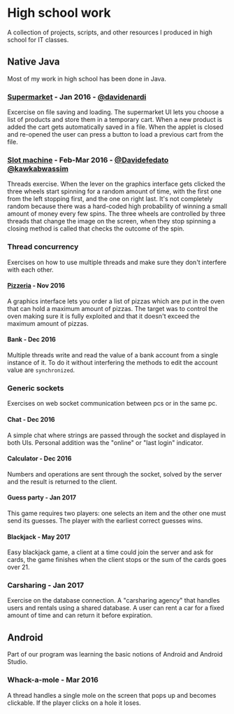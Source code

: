 # High school work

A collection of projects, scripts, and other resources I produced in high school for IT classes.

## Native Java

Most of my work in high school has been done in Java.

### [Supermarket](https://github.com/Acerkacke/Prodotti-Grafica) - Jan 2016 - [@davidenardi](https://github.com/davidenardi)

Excercise on file saving and loading.
The supermarket UI lets you choose a list of products and store them in a temporary cart. When a new product is added the cart gets automatically saved in a file.
When the applet is closed and re-opened the user can press a button to load a previous cart from the file.

### [Slot machine](https://github.com/Acerkacke/SlotMachine) - Feb-Mar 2016 - [@Davidefedato](https://github.com/Davidefedato) [@kawkabwassim](https://github.com/kawkabwassim)

Threads exercise.
When the lever on the graphics interface gets clicked the three wheels start spinning for a random amount of time, with the first one from the left stopping first, and the one on right last.
It's not completely random because there was a hard-coded high probability of winning a small amount of money every few spins.
The three wheels are controlled by three threads that change the image on the screen, when they stop spinning a closing method is called that checks the outcome of the spin.

### Thread concurrency

Exercises on how to use multiple threads and make sure they don't interfere with each other.

#### [Pizzeria](https://github.com/Acerkacke/PizzeriaClasse) - Nov 2016

A graphics interface lets you order a list of pizzas which are put in the oven that can hold a maximum amount of pizzas.
The target was to control the oven making sure it is fully exploited and that it doesn't exceed the maximum amount of pizzas.

#### Bank - Dec 2016

Multiple threads write and read the value of a bank account from a single instance of it. To do it without interfering the methods to edit the account value are `synchronized`.

### Generic sockets

Exercises on web socket communication between pcs or in the same pc.

#### Chat - Dec 2016

A simple chat where strings are passed through the socket and displayed in both UIs. Personal addition was the "online" or "last login" indicator.

#### Calculator - Dec 2016

Numbers and operations are sent through the socket, solved by the server and the result is returned to the client.

#### Guess party - Jan 2017

This game requires two players: one selects an item and the other one must send its guesses. The player with the earliest correct guesses wins.

#### Blackjack - May 2017

Easy blackjack game, a client at a time could join the server and ask for cards, the game finishes when the client stops or the sum of the cards goes over 21.

### Carsharing - Jan 2017

Exercise on the database connection.
A "carsharing agency" that handles users and rentals using a shared database. A user can rent a car for a fixed amount of time and can return it before expiration.

## Android

Part of our program was learning the basic notions of Android and Android Studio.

### Whack-a-mole - Mar 2016

A thread handles a single mole on the screen that pops up and becomes clickable. If the player clicks on a hole it loses.
